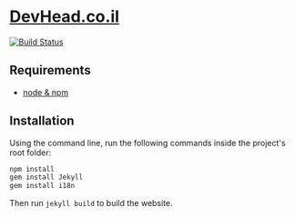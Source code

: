 # [DevHead.co.il](http://devhead.co.il)
[![Build Status](https://travis-ci.org/guytepper/devhead.co.il.svg?branch=master)](https://travis-ci.org/guytepper/devhead.co.il)

## Requirements
* [node & npm](https://nodejs.org/en/download/)

## Installation
Using the command line, run the following commands inside the project's root folder:  
```bash
npm install
gem install Jekyll
gem install i18n
```

Then run `jekyll build` to build the website.
